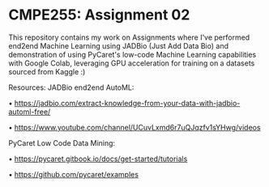 # CMPE255: Assignment 02

This repository contains my work on Assignments where I've performed end2end Machine Learning using JADBio (Just Add Data Bio) and demonstration of using PyCaret's low-code Machine Learning capabilities with Google Colab, leveraging GPU acceleration for training on a datasets sourced from Kaggle :)



Resources:
JADBio end2end AutoML: 

•	https://jadbio.com/extract-knowledge-from-your-data-with-jadbio-automl-free/

•	https://www.youtube.com/channel/UCuvLxmd6r7uQJqzfv1sYHwg/videos

PyCaret Low Code Data Mining:

•	https://pycaret.gitbook.io/docs/get-started/tutorials

•	https://github.com/pycaret/examples


